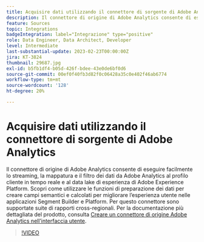 ```yaml
---
title: Acquisire dati utilizzando il connettore di sorgente di Adobe Analytics
description: Il connettore di origine di Adobe Analytics consente di eseguire facilmente lo streaming, la mappatura e il filtro dei dati da Adobe Analytics al profilo cliente in tempo reale e al data lake di esperienza di Adobe Experience Platform.
feature: Sources
topic: Integrations
badgeIntegration: label="Integrazione" type="positive"
role: Data Engineer, Data Architect, Developer
level: Intermediate
last-substantial-update: 2023-02-23T00:00:00Z
jira: KT-3824
thumbnail: 29687.jpg
exl-id: b5fb1df4-b05d-426f-bdee-43e0de6bf0d6
source-git-commit: 00ef0f40fb3d82f0c06428a35c0e402f46ab6774
workflow-type: tm+mt
source-wordcount: '128'
ht-degree: 20%

---
```


# Acquisire dati utilizzando il connettore di sorgente di Adobe Analytics

Il connettore di origine di Adobe Analytics consente di eseguire facilmente lo streaming, la mappatura e il filtro dei dati da Adobe Analytics al profilo cliente in tempo reale e al data lake di esperienza di Adobe Experience Platform. Scopri come utilizzare le funzioni di preparazione dei dati per creare campi semantici e calcolati per migliorare l’esperienza utente nelle applicazioni Segment Builder e Platform. Per questo connettore sono supportate suite di rapporti cross-regionali. Per la documentazione più dettagliata del prodotto, consulta [Creare un connettore di origine Adobe Analytics nell’interfaccia utente](https://experienceleague.adobe.com/docs/experience-platform/sources/ui-tutorials/create/adobe-applications/analytics.html?lang=it).

>[!VIDEO](https://video.tv.adobe.com/v/29687?learn=on)
